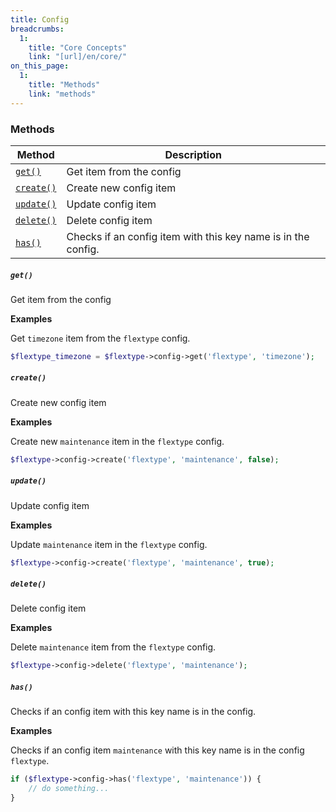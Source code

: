 ```yaml
---
title: Config
breadcrumbs:
  1:
    title: "Core Concepts"
    link: "[url]/en/core/"
on_this_page:
  1:
    title: "Methods"
    link: "methods"
---
```


### <a name="methods"></a> Methods

| Method | Description |
|---|---|
| <a href="#get"><code>get()</code></a> | Get item from the config |
| <a href="#create"><code>create()</code></a> | Create new config item |
| <a href="#update"><code>update()</code></a> | Update config item |
| <a href="#delete"><code>delete()</code></a> | Delete config item |
| <a href="#has"><code>has()</code></a> | Checks if an config item with this key name is in the config. |


##### <a name="get"></a> `get()`

Get item from the config

**Examples**

Get `timezone` item from the `flextype` config.

```php
$flextype_timezone = $flextype->config->get('flextype', 'timezone');
```

##### <a name="create"></a> `create()`

Create new config item

**Examples**

Create new `maintenance` item in the `flextype` config.

```php
$flextype->config->create('flextype', 'maintenance', false);
```

##### <a name="update"></a> `update()`

Update config item

**Examples**

Update `maintenance` item in the `flextype` config.

```php
$flextype->config->create('flextype', 'maintenance', true);
```

##### <a name="delete"></a> `delete()`

Delete config item

**Examples**

Delete `maintenance` item from the `flextype` config.

```php
$flextype->config->delete('flextype', 'maintenance');
```

##### <a name="has"></a> `has()`

Checks if an config item with this key name is in the config.

**Examples**

Checks if an config item `maintenance` with this key name is in the config `flextype`.

```php
if ($flextype->config->has('flextype', 'maintenance')) {
    // do something...
}
```
